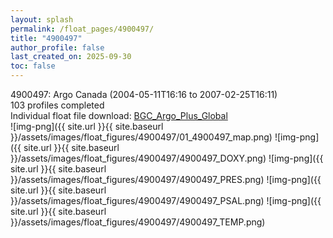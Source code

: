 ```yaml
---
layout: splash
permalink: /float_pages/4900497/
title: "4900497"
author_profile: false
last_created_on: 2025-09-30
toc: false
---
```

 
4900497: Argo Canada (2004-05-11T16:16 to 2007-02-25T16:11)\
103 profiles completed\
Individual float file download: [BGC_Argo_Plus_Global](https://ftp.soest.hawaii.edu/bgc_argo_plus/Individual_Floats/outliers_removed/4900497_Sprof_processed.nc)\
![img-png]({{ site.url }}{{ site.baseurl }}/assets/images/float_figures/4900497/01_4900497_map.png)
![img-png]({{ site.url }}{{ site.baseurl }}/assets/images/float_figures/4900497/4900497_DOXY.png)
![img-png]({{ site.url }}{{ site.baseurl }}/assets/images/float_figures/4900497/4900497_PRES.png)
![img-png]({{ site.url }}{{ site.baseurl }}/assets/images/float_figures/4900497/4900497_PSAL.png)
![img-png]({{ site.url }}{{ site.baseurl }}/assets/images/float_figures/4900497/4900497_TEMP.png)
